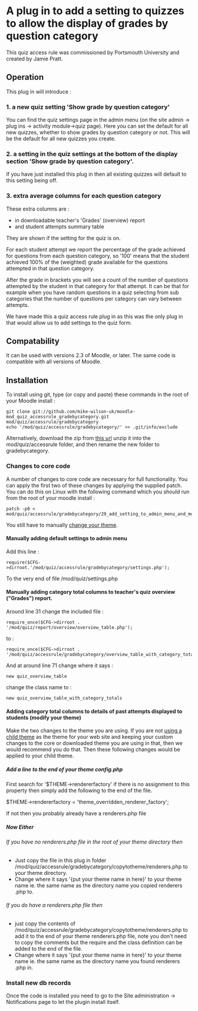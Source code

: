 A plug in to add a setting to quizzes to allow the display of grades by question category
=========================================================================================

This quiz access rule was commissioned by Portsmouth University and created by Jamie Pratt.

Operation
---------

This plug in will introduce :

### 1. a new quiz setting 'Show grade by question category'

You can find the quiz settings page in the admin menu (on the site admin -> plug ins -> activity module->quiz page). Here you can
set the default for all new quizzes, whether to show grades by question category or not. This will be the default for all new
 quizzes you create.

### 2. a setting in the quiz settings at the bottom of the display section 'Show grade by question category'.

If you have just installed this plug in then all existing quizzes will default to this setting being off.

### 3. extra average columns for each question category

These extra columns are :

* in downloadable teacher's 'Grades' (overview) report
* and student attempts summary table

They are shown if the setting for the quiz is on.

For each student attempt we report the percentage of the grade achieved for questions from each question category, so '100' means
that the student achieved 100% of the (weighted) grade available for the questions attempted in that question category.

After the grade in brackets you will see a count of the number of questions attempted by the student in that category for that
attempt. It can be that for example when you have random questions in a quiz selecting from sub categories that the number of
questions per category can vary between attempts.

We have made this a quiz access rule plug in as this was the only plug in that would allow us to add settings to the quiz form.


Compatability
-------------

It can be used with versions 2.3 of Moodle, or later. The same code is compatible with all versions of Moodle.

Installation
------------

To install using git, type (or copy and paste) these commands in the root of your Moodle install :

    git clone git://github.com/mike-wilson-uk/moodle-mod_quiz_accessrule_gradebycategory.git mod/quiz/accessrule/gradebycategory
    echo '/mod/quiz/accessrule/gradebycategory/' >> .git/info/exclude

Alternatively, download the zip from [this url](https://github.com/mike-wilson-uk/moodle-mod_quiz_accessrule_gradebycategory/archive/master.zip)
unzip it into the mod/quiz/accessrule folder, and then rename the new
folder to gradebycategory.


### Changes to core code

A number of changes to core code are necessary for full functionality. You can apply the first two of these changes by applying
the supplied patch. You can do this on Linux with the following command which you should run from the root of your moodle install :

    patch -p0 < mod/quiz/accessrule/gradebycategory/29_add_setting_to_admin_menu_and_modify_grades_report.patch

You still have to manually [change your theme](#adding-category-total-columns-to-details-of-past-attempts-displayed-to-students-modify-your-theme).

#### Manually adding default settings to admin menu

Add this line :

    require($CFG->dirroot.'/mod/quiz/accessrule/gradebycategory/settings.php');

To the very end of file /mod/quiz/settings.php

#### Manually adding category total columns to teacher's quiz overview ("Grades") report.

Around line 31 change the included file :

    require_once($CFG->dirroot . '/mod/quiz/report/overview/overview_table.php');

to :

    require_once($CFG->dirroot . '/mod/quiz/accessrule/gradebycategory/overview_table_with_category_totals.php');

And at around line 71 change where it says :

    new quiz_overview_table

change the class name to :

    new quiz_overview_table_with_category_totals



#### Adding category total columns to details of past attempts displayed to students (modify your theme)

Make the two changes to the theme you are using. If you are not [using a child theme](http://docs.moodle.org/dev/Themes_2.2_how_to_clone_a_Moodle_2.2_theme) as the theme for your web site and keeping
your custom changes to the core or downloaded theme you are using in that,
then we would recommend you do that. Then these following changes would be applied to
your child theme.

##### Add a line to the end of your theme config.php

First search for '$THEME->rendererfactory' if there is no assignment to this property then simply add the following to the end of
 the file.

$THEME->rendererfactory = 'theme_overridden_renderer_factory';

If not then you probably already have a renderers.php file

##### Now Either

###### If you have no renderers.php file in the root of your theme directory then

* Just copy the file in this plug in folder /mod/quiz/accessrule/gradebycategory/copytotheme/renderers.php to your theme directory.
* Change where it says '{put your theme name in here}' to your theme name ie. the same name as the directory name you copied renderers
.php to.

###### If you do have a renderers.php file then

* just copy the contents of /mod/quiz/accessrule/gradebycategory/copytotheme/renderers.php to add it to the end of your theme
renderers.php file, note you don't need to copy the comments but the require and the class definition can be added to the end of
the file.
* Change where it says '{put your theme name in here}' to your theme name ie. the same name as the directory name you found
renderers
.php in.

### Install new db records

Once the code is installed you need to go to the Site administration -> Notifications page
to let the plugin install itself.
